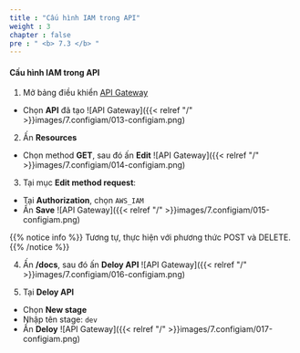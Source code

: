 ```yaml
---
title : "Cấu hình IAM trong API"
weight : 3
chapter : false
pre : " <b> 7.3 </b> "
---
```


#### Cấu hình IAM trong API
1. Mở bảng điều khiển [API Gateway](https://console.aws.amazon.com/apigateway) 
 + Chọn **API** đã tạo
![API Gateway]({{< relref "/" >}}images/7.configiam/013-configiam.png)

2. Ấn **Resources**
 + Chọn method **GET**, sau đó ấn **Edit**
![API Gateway]({{< relref "/" >}}images/7.configiam/014-configiam.png)

3. Tại mục **Edit method request**:
 + Tại **Authorization**, chọn `AWS_IAM`
 + Ấn **Save**
![API Gateway]({{< relref "/" >}}images/7.configiam/015-configiam.png)

{{% notice info %}}
Tương tự, thực hiện với phương thức POST và DELETE.
{{% /notice %}}

4. Ấn **/docs**, sau đó ấn **Deloy API**
![API Gateway]({{< relref "/" >}}images/7.configiam/016-configiam.png)

5. Tại **Deloy API**
 + Chọn **New stage**
 + Nhập tên stage: `dev`
 + Ấn **Deloy**
![API Gateway]({{< relref "/" >}}images/7.configiam/017-configiam.png)